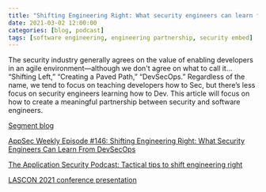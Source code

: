 ```yaml
---
title: "Shifting Engineering Right: What security engineers can learn from DevSecOps"
date: 2021-03-02 12:00:00
categories: [blog, podcast]
tags: [software engineering, engineering partnership, security embed]
---
```


The security industry generally agrees on the value of enabling developers in an agile environment—although we don't agree on what to call it… “Shifting Left,” “Creating a Paved Path,” “DevSecOps.” Regardless of the name, we tend to focus on teaching developers how to Sec, but there’s less focus on security engineers learning how to Dev. This article will focus on how to create a meaningful partnership between security and software engineers.

[Segment blog](https://segment.com/blog/shifting-engineering-right/)

[AppSec Weekly Episode #146: Shifting Engineering Right: What Security Engineers Can Learn From DevSecOps](https://securityweekly.com/shows/shifting-right-what-security-engineers-can-learn-from-devsecops-leif-dreizler-asw-146/)

[The Application Security Podcast: Tactical tips to shift engineering right](https://www.youtube.com/watch?v=a_JfPsYbkxg&t=1s)

[LASCON 2021 conference presentation](https://www.youtube.com/watch?v=R-hs5jnmeoE)


